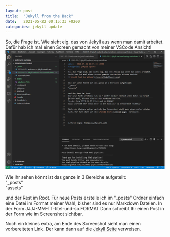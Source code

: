 ```yaml
---
layout: post
title:  "Jekyll from the Back"
date:   2021-05-22 00:15:33 +0200
categories: jekyll update
---
```

So, die Frage ist. Wie sieht eig. das von Jekyll aus wenn man damit arbeitet. 
Dafür hab ich mal einen Screen gemacht von meiner VSCode Ansicht!
![Jekyll Post in VSCode](../assets/jekyllpost.png)

Wie ihr sehen könnt ist das ganze in 3 Bereiche aufgeteilt:  
"_posts"  
"assets"  

und der Rest im Root. 
Für neue Posts erstelle ich im "_posts" Ordner einfach eine Datei im Format meiner Wahl, bisher sind es nur Markdown Dateien. 
In der Form JJJJ-MM-TT-titel-und-so.FORMAT 
Dann schreibt Ihr einen Post in der Form wie im Screenshot sichtbar.

Noch ein kleines extra, am Ende des Screenshot sieht man einen vorbereiteten Link. Der kann dann auf die [Jekyll Seite][jekyll-page] verweisen.



[jekyll-page]: https://jekyllrb.com/
